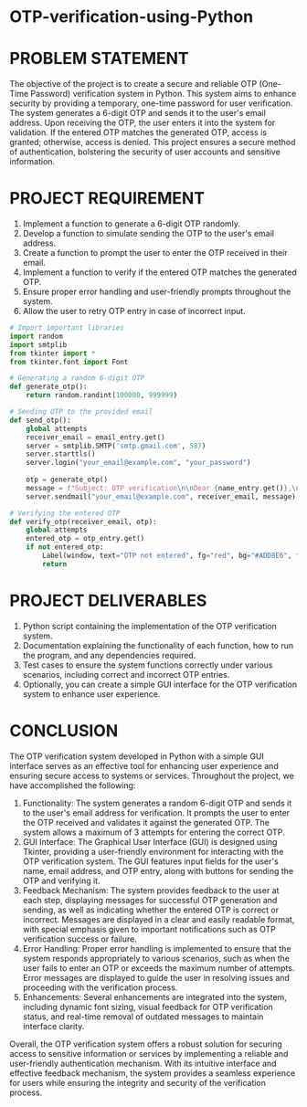 # OTP-verification-using-Python



# PROBLEM STATEMENT
The objective of the project is to create a secure and reliable OTP (One-Time Password) verification system in Python. This system aims to enhance security by providing a temporary, one-time password for user verification. The system generates a 6-digit OTP and sends it to the user's email address. Upon receiving the OTP, the user enters it into the system for validation. If the entered OTP matches the generated OTP, access is granted; otherwise, access is denied. This project ensures a secure method of authentication, bolstering the security of user accounts and sensitive information.

# PROJECT REQUIREMENT
1. Implement a function to generate a 6-digit OTP randomly.
2. Develop a function to simulate sending the OTP to the user's email address.
3. Create a function to prompt the user to enter the OTP received in their email.
4. Implement a function to verify if the entered OTP matches the generated OTP.
5. Ensure proper error handling and user-friendly prompts throughout the system.
6. Allow the user to retry OTP entry in case of incorrect input.

```python
# Import important libraries
import random
import smtplib
from tkinter import *
from tkinter.font import Font
```

```python
# Generating a random 6-digit OTP
def generate_otp():
    return random.randint(100000, 999999)
```

```python
# Sending OTP to the provided email
def send_otp():
    global attempts
    receiver_email = email_entry.get()
    server = smtplib.SMTP('smtp.gmail.com', 587)
    server.starttls()
    server.login("your_email@example.com", "your_password")
    
    otp = generate_otp()
    message = f"Subject: OTP verification\n\nDear {name_entry.get()},\n\nYour OTP is {otp}."
    server.sendmail("your_email@example.com", receiver_email, message)
```

```python
# Verifying the entered OTP
def verify_otp(receiver_email, otp):
    global attempts
    entered_otp = otp_entry.get()
    if not entered_otp:
        Label(window, text="OTP not entered", fg="red", bg="#ADD8E6", font=("Arial", 12)).grid(row=7, column=0, columnspan=2)
        return
```

# PROJECT DELIVERABLES
1. Python script containing the implementation of the OTP verification system.
2. Documentation explaining the functionality of each function, how to run the program, and any dependencies required.
3. Test cases to ensure the system functions correctly under various scenarios, including correct and incorrect OTP entries.
4. Optionally, you can create a simple GUI interface for the OTP verification system to enhance user experience.

# CONCLUSION
The OTP verification system developed in Python with a simple GUI interface serves as an effective tool for enhancing user experience and ensuring secure access to systems or services. Throughout the project, we have accomplished the following:
1. Functionality: The system generates a random 6-digit OTP and sends it to the user's email address for verification. It prompts the user to enter the OTP received and validates it against the generated OTP. The system allows a maximum of 3 attempts for entering the correct OTP.
2. GUI Interface: The Graphical User Interface (GUI) is designed using Tkinter, providing a user-friendly environment for interacting with the OTP verification system. The GUI features input fields for the user's name, email address, and OTP entry, along with buttons for sending the OTP and verifying it.
3. Feedback Mechanism: The system provides feedback to the user at each step, displaying messages for successful OTP generation and sending, as well as indicating whether the entered OTP is correct or incorrect. Messages are displayed in a clear and easily readable format, with special emphasis given to important notifications such as OTP verification success or failure.
4. Error Handling: Proper error handling is implemented to ensure that the system responds appropriately to various scenarios, such as when the user fails to enter an OTP or exceeds the maximum number of attempts. Error messages are displayed to guide the user in resolving issues and proceeding with the verification process.
5. Enhancements: Several enhancements are integrated into the system, including dynamic font sizing, visual feedback for OTP verification status, and real-time removal of outdated messages to maintain interface clarity.

Overall, the OTP verification system offers a robust solution for securing access to sensitive information or services by implementing a reliable and user-friendly authentication mechanism. With its intuitive interface and effective feedback mechanism, the system provides a seamless experience for users while ensuring the integrity and security of the verification process.
